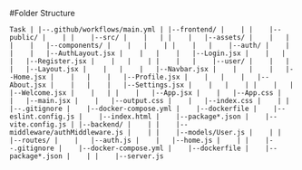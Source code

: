 #Folder Structure

`
Task
 |
 |--.github/workflows/main.yml
 |
 |--frontend/
 |    |
 |    |--public/
 |    |
 |    |--src/
 |    |   |
 |    |   |--assets/
 |    |   |
 |    |   |--components/
 |    |   |    |
 |    |   |    |--auth/
 |    |   |    |   |--AuthLayout.jsx
 |    |   |    |   |--Login.jsx
 |    |   |    |   |--Register.jsx
 |    |   |    |
 |    |   |    |--user/
 |    |   |    |   |--Layout.jsx
 |    |   |    |   |--Navbar.jsx
 |    |   |    |   |--Home.jsx
 |    |   |    |   |--Profile.jsx
 |    |   |    |   |--About.jsx
 |    |   |    |   |--Settings.jsx
 |    |   |    |
 |    |   |    |--Welcome.jsx
 |    |   |
 |    |   |--App.jsx
 |    |   |--App.css
 |    |   |--main.jsx
 |    |   |--output.css
 |    |   |--index.css
 |    |
 |    |--.gitignore
 |    |--docker-compose.yml
 |    |--dockerfile
 |    |--eslint.config.js
 |    |--index.html
 |    |--package*.json
 |    |--vite.config.js
 |
 |--backend/
 |    |
 |    |--middleware/authMiddleware.js
 |    |
 |    |--models/User.js
 |    |
 |    |--routes/
 |    |   |--auth.js
 |    |   |--home.js
 |    |
 |    |--.gitignore
 |    |--docker-compose.yml
 |    |--dockerfile
 |    |--package*.json
 |    |
 |    |--server.js
`

